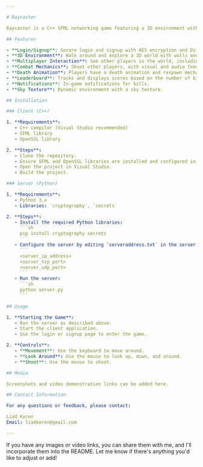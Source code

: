```yaml
---

# Raycaster

Raycaster is a C++ SFML networking game featuring a 3D environment with real-time multiplayer interactions. Players can login or sign up, move around, shoot, and engage in deathmatches with other players in the game.

## Features

- **Login/Signup**: Secure login and signup with AES encryption and Diffie-Hellman key exchange between the C++ client and Python server.
- **3D Environment**: Walk around and explore a 3D world with walls and textures.
- **Multiplayer Interaction**: See other players in the world, including their movements and actions.
- **Combat Mechanics**: Shoot other players, with visual and audio feedback for shooting and getting shot.
- **Death Animation**: Players have a death animation and respawn mechanism after being shot three times.
- **Leaderboard**: Tracks and displays scores based on the number of kills.
- **Notifications**: In-game notifications for kills.
- **Sky Texture**: Dynamic environment with a sky texture.

## Installation

### Client (C++)

1. **Requirements**:
   - C++ compiler (Visual Studio recommended)
   - SFML library
   - OpenSSL library

2. **Steps**:
   - Clone the repository.
   - Ensure SFML and OpenSSL libraries are installed and configured in your project.
   - Open the project in Visual Studio.
   - Build the project.

### Server (Python)

1. **Requirements**:
   - Python 3.x
   - Libraries: `cryptography`, `secrets`

2. **Steps**:
   - Install the required Python libraries:
     ```sh
     pip install cryptography secrets
     ```
   - Configure the server by editing `serveraddress.txt` in the server folder:
     ```
     <server_ip_address>
     <server_tcp_port>
     <server_udp_port>
     ```
   - Run the server:
     ```sh
     python server.py
     ```

## Usage

1. **Starting the Game**:
   - Run the server as described above.
   - Start the client application.
   - Use the login or signup page to enter the game.

2. **Controls**:
   - **Movement**: Use the keyboard to move around.
   - **Look Around**: Use the mouse to look up, down, and around.
   - **Shoot**: Use the mouse to shoot.

## Media

Screenshots and video demonstration links can be added here.

## Contact Information

For any questions or feedback, please contact:

Liad Koren  
Email: liadkoren@gmail.com

---
```


If you have any images or video links, you can share them with me, and I'll incorporate them into the README. Let me know if there's anything you'd like to adjust or add!
